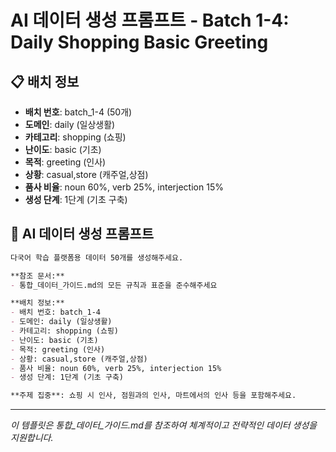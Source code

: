 # AI 데이터 생성 프롬프트 - Batch 1-4: Daily Shopping Basic Greeting

## 📋 배치 정보
- **배치 번호**: batch_1-4 (50개)
- **도메인**: daily (일상생활)
- **카테고리**: shopping (쇼핑)
- **난이도**: basic (기초)
- **목적**: greeting (인사)
- **상황**: casual,store (캐주얼,상점)
- **품사 비율**: noun 60%, verb 25%, interjection 15%
- **생성 단계**: 1단계 (기초 구축)

## 🎯 AI 데이터 생성 프롬프트

```markdown
다국어 학습 플랫폼용 데이터 50개를 생성해주세요.

**참조 문서:**
- 통합_데이터_가이드.md의 모든 규칙과 표준을 준수해주세요

**배치 정보:**
- 배치 번호: batch_1-4
- 도메인: daily (일상생활)
- 카테고리: shopping (쇼핑)
- 난이도: basic (기초)
- 목적: greeting (인사)
- 상황: casual,store (캐주얼,상점)
- 품사 비율: noun 60%, verb 25%, interjection 15%
- 생성 단계: 1단계 (기초 구축)

**주제 집중**: 쇼핑 시 인사, 점원과의 인사, 마트에서의 인사 등을 포함해주세요.
```

---

_이 템플릿은 통합_데이터_가이드.md를 참조하여 체계적이고 전략적인 데이터 생성을 지원합니다._

